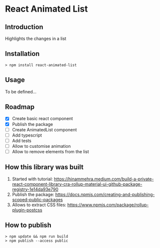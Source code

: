 # React Animated List

## Introduction

Highlights the changes in a list

## Installation

```
> npm install react-animated-list
```

## Usage

To be defined...

## Roadmap

- [x] Create basic react component
- [x] Publish the package
- [ ] Create AnimatedList component
- [ ] Add typescript
- [ ] Add tests
- [ ] Allow to customise animation
- [ ] Allow to remove elements from the list

## How this library was built

1. Started with tutorial: https://hinammehra.medium.com/build-a-private-react-component-library-cra-rollup-material-ui-github-package-registry-1e14da93e790
2. Publish the package: https://docs.npmjs.com/creating-and-publishing-scoped-public-packages
3. Allows to extract CSS files: https://www.npmjs.com/package/rollup-plugin-postcss

## How to publish

```
> npm update && npm run build
> npm publish --access public
```
